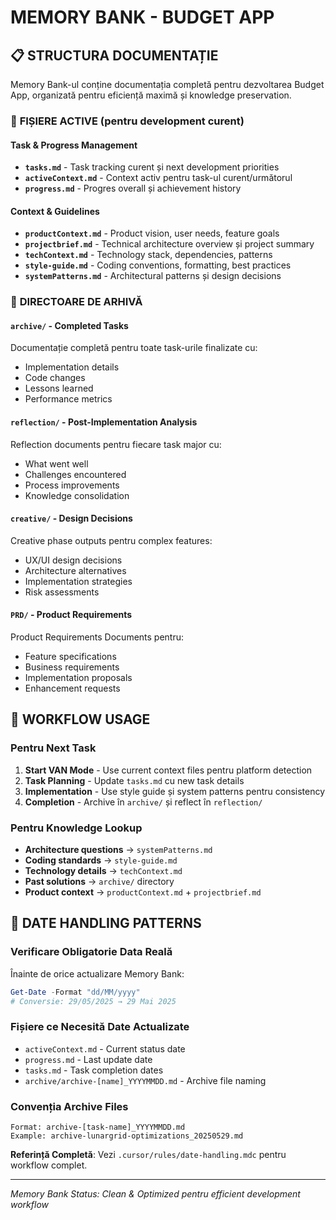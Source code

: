 # MEMORY BANK - BUDGET APP

## 📋 **STRUCTURA DOCUMENTAȚIE**

Memory Bank-ul conține documentația completă pentru dezvoltarea Budget App, organizată pentru eficiență maximă și knowledge preservation.

### 🎯 **FIȘIERE ACTIVE** (pentru development curent)

#### **Task & Progress Management**
- **`tasks.md`** - Task tracking curent și next development priorities
- **`activeContext.md`** - Context activ pentru task-ul curent/următorul
- **`progress.md`** - Progres overall și achievement history

#### **Context & Guidelines**
- **`productContext.md`** - Product vision, user needs, feature goals
- **`projectbrief.md`** - Technical architecture overview și project summary
- **`techContext.md`** - Technology stack, dependencies, patterns
- **`style-guide.md`** - Coding conventions, formatting, best practices
- **`systemPatterns.md`** - Architectural patterns și design decisions

### 📂 **DIRECTOARE DE ARHIVĂ**

#### **`archive/`** - Completed Tasks
Documentație completă pentru toate task-urile finalizate cu:
- Implementation details
- Code changes
- Lessons learned
- Performance metrics

#### **`reflection/`** - Post-Implementation Analysis
Reflection documents pentru fiecare task major cu:
- What went well
- Challenges encountered
- Process improvements
- Knowledge consolidation

#### **`creative/`** - Design Decisions
Creative phase outputs pentru complex features:
- UX/UI design decisions
- Architecture alternatives
- Implementation strategies
- Risk assessments

#### **`PRD/`** - Product Requirements
Product Requirements Documents pentru:
- Feature specifications
- Business requirements
- Implementation proposals
- Enhancement requests

## 🚀 **WORKFLOW USAGE**

### Pentru Next Task
1. **Start VAN Mode** - Use current context files pentru platform detection
2. **Task Planning** - Update `tasks.md` cu new task details
3. **Implementation** - Use style guide și system patterns pentru consistency
4. **Completion** - Archive în `archive/` și reflect în `reflection/`

### Pentru Knowledge Lookup
- **Architecture questions** → `systemPatterns.md`
- **Coding standards** → `style-guide.md`
- **Technology details** → `techContext.md`
- **Past solutions** → `archive/` directory
- **Product context** → `productContext.md` + `projectbrief.md`

## 📅 **DATE HANDLING PATTERNS**

### **Verificare Obligatorie Data Reală**
Înainte de orice actualizare Memory Bank:
```powershell
Get-Date -Format "dd/MM/yyyy"
# Conversie: 29/05/2025 → 29 Mai 2025
```

### **Fișiere ce Necesită Date Actualizate**
- `activeContext.md` - Current status date
- `progress.md` - Last update date  
- `tasks.md` - Task completion dates
- `archive/archive-[name]_YYYYMMDD.md` - Archive file naming

### **Convenția Archive Files**
```
Format: archive-[task-name]_YYYYMMDD.md
Example: archive-lunargrid-optimizations_20250529.md
```

**Referință Completă**: Vezi `.cursor/rules/date-handling.mdc` pentru workflow complet.

---

*Memory Bank Status: Clean & Optimized pentru efficient development workflow* 